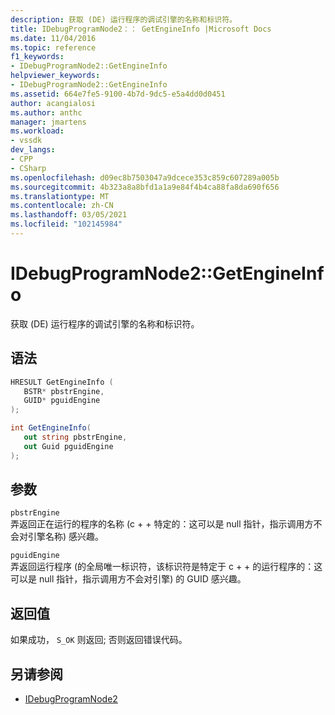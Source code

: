 ```yaml
---
description: 获取 (DE) 运行程序的调试引擎的名称和标识符。
title: IDebugProgramNode2：： GetEngineInfo |Microsoft Docs
ms.date: 11/04/2016
ms.topic: reference
f1_keywords:
- IDebugProgramNode2::GetEngineInfo
helpviewer_keywords:
- IDebugProgramNode2::GetEngineInfo
ms.assetid: 664e7fe5-9100-4b7d-9dc5-e5a4dd0d0451
author: acangialosi
ms.author: anthc
manager: jmartens
ms.workload:
- vssdk
dev_langs:
- CPP
- CSharp
ms.openlocfilehash: d09ec8b7503047a9dcece353c859c607289a005b
ms.sourcegitcommit: 4b323a8a8bfd1a1a9e84f4b4ca88fa8da690f656
ms.translationtype: MT
ms.contentlocale: zh-CN
ms.lasthandoff: 03/05/2021
ms.locfileid: "102145984"
---
```

# <a name="idebugprogramnode2getengineinfo"></a>IDebugProgramNode2::GetEngineInfo
获取 (DE) 运行程序的调试引擎的名称和标识符。

## <a name="syntax"></a>语法

```cpp
HRESULT GetEngineInfo ( 
   BSTR* pbstrEngine,
   GUID* pguidEngine
);
```

```csharp
int GetEngineInfo(
   out string pbstrEngine,
   out Guid pguidEngine
);
```

## <a name="parameters"></a>参数
`pbstrEngine`\
弄返回正在运行的程序的名称 (c + + 特定的：这可以是 null 指针，指示调用方不会对引擎名称) 感兴趣。

`pguidEngine`\
弄返回运行程序 (的全局唯一标识符，该标识符是特定于 c + + 的运行程序的：这可以是 null 指针，指示调用方不会对引擎) 的 GUID 感兴趣。

## <a name="return-value"></a>返回值
 如果成功， `S_OK` 则返回; 否则返回错误代码。

## <a name="see-also"></a>另请参阅
- [IDebugProgramNode2](../../../extensibility/debugger/reference/idebugprogramnode2.md)
